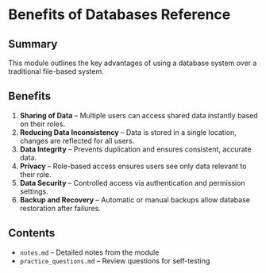 # Benefits of Databases Reference

## Summary
This module outlines the key advantages of using a database system over a traditional file-based system.

## Benefits
1. **Sharing of Data** – Multiple users can access shared data instantly based on their roles.
2. **Reducing Data Inconsistency** – Data is stored in a single location, changes are reflected for all users.
3. **Data Integrity** – Prevents duplication and ensures consistent, accurate data.
4. **Privacy** – Role-based access ensures users see only data relevant to their role.
5. **Data Security** – Controlled access via authentication and permission settings.
6. **Backup and Recovery** – Automatic or manual backups allow database restoration after failures.

## Contents
- `notes.md` – Detailed notes from the module
- `practice_questions.md` – Review questions for self-testing
